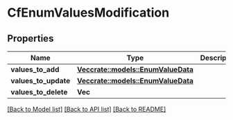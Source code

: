 # CfEnumValuesModification

## Properties

Name | Type | Description | Notes
------------ | ------------- | ------------- | -------------
**values_to_add** | [**Vec<crate::models::EnumValueData>**](EnumValueData.md) |  | 
**values_to_update** | [**Vec<crate::models::EnumValueData>**](EnumValueData.md) |  | 
**values_to_delete** | **Vec<String>** |  | 

[[Back to Model list]](../README.md#documentation-for-models) [[Back to API list]](../README.md#documentation-for-api-endpoints) [[Back to README]](../README.md)


